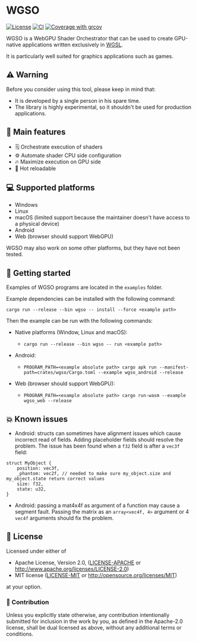 # WGSO

[![License](https://img.shields.io/badge/license-MIT%2FApache-blue.svg)](https://github.com/Nicolas-Ferre/wgso#license)
[![CI](https://github.com/Nicolas-Ferre/wgso/actions/workflows/ci.yml/badge.svg)](https://github.com/Nicolas-Ferre/wgso/actions/workflows/ci.yml)
[![Coverage with grcov](https://img.shields.io/codecov/c/gh/Nicolas-Ferre/wgso)](https://app.codecov.io/gh/Nicolas-Ferre/wgso)

WGSO is a WebGPU Shader Orchestrator that can be used to create GPU-native applications written
exclusively in [WGSL](https://www.w3.org/TR/WGSL/).

It is particularly well suited for graphics applications such as games.

## ⚠️ Warning

Before you consider using this tool, please keep in mind that:

- It is developed by a single person in his spare time.
- The library is highly experimental, so it shouldn't be used for production applications.

## 🚀 Main features

- 🗒 Orchestrate execution of shaders
- ⚙️ Automate shader CPU side configuration
- 🔥 Maximize execution on GPU side
- 🔄 Hot reloadable

## 💻 Supported platforms

- Windows
- Linux
- macOS (limited support because the maintainer doesn't have access to a physical device)
- Android
- Web (browser should support WebGPU)

WGSO may also work on some other platforms, but they have not been tested.

## 🏁 Getting started

Examples of WGSO programs are located in the `examples` folder.

Example dependencies can be installed with the following command:

```shell
cargo run --release --bin wgso -- install --force <example path>
```

Then the example can be run with the following commands:

- Native platforms (Window, Linux and macOS):
    - ```shell
      cargo run --release --bin wgso -- run <example path>
      ```
- Android:
    - ```shell
      PROGRAM_PATH=<example absolute path> cargo apk run --manifest-path=crates/wgso/Cargo.toml --example wgso_android --release
      ```
- Web (browser should support WebGPU):
    - ```shell
      PROGRAM_PATH=<example absolute path> cargo run-wasm --example wgso_web --release
      ```

## 💥 Known issues

- Android: structs can sometimes have alignment issues which cause incorrect read of fields. Adding
  placeholder fields should resolve the problem. The issue has been found when a `f32` field is
  after a `vec3f` field:

```wgsl
struct MyObject {
    position: vec3f,
    _phantom: vec2f, // needed to make sure my_object.size and my_object.state return correct values
    size: f32,
    state: u32,
}
```

- Android: passing a mat4x4f as argument of a function may cause a segment fault. Passing the matrix
  as an `array<vec4f, 4>` argument or 4 `vec4f` arguments should fix the problem.

## 📜 License

Licensed under either of

* Apache License, Version 2.0, ([LICENSE-APACHE](LICENSE-APACHE)
  or http://www.apache.org/licenses/LICENSE-2.0)
* MIT license ([LICENSE-MIT](LICENSE-MIT) or http://opensource.org/licenses/MIT)

at your option.

### 🤝 Contribution

Unless you explicitly state otherwise, any contribution intentionally submitted for inclusion in the
work by you, as
defined in the Apache-2.0 license, shall be dual licensed as above, without any additional terms or
conditions.
